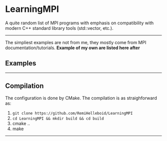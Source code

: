 # LearningMPI
A quite random list of MPI programs with emphasis on compatibility with modern C++ standard library tools (std::vector, etc.).

---

The simpliest examples are not from me, they mostly come from MPI documentation/tutorials.
__Example of my own are listed here after__

## Examples


---

## Compilation 
The configuration is done by CMake. The compilation is as straighforward as: 
1. `git clone https://github.com/RemiHelleboid/LearningMPI`
2. `cd LearningMPI && mkdir build && cd build`
3. cmake ..
4. make

---
